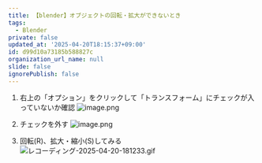 ```yaml
---
title: 【blender】オブジェクトの回転・拡大ができないとき
tags:
  - Blender
private: false
updated_at: '2025-04-20T18:15:37+09:00'
id: d99d10a73185b588827c
organization_url_name: null
slide: false
ignorePublish: false
---
```

1. 右上の「オプション」をクリックして「トランスフォーム」にチェックが入っていないか確認
![image.png](https://qiita-image-store.s3.ap-northeast-1.amazonaws.com/0/855584/a05d1556-1c4b-4660-b348-753add10cba1.png)

2. チェックを外す
![image.png](https://qiita-image-store.s3.ap-northeast-1.amazonaws.com/0/855584/e9ad71f7-8cec-4173-9071-cb0996069f3c.png)

3. 回転(R)、拡大・縮小(S)してみる
![レコーディング-2025-04-20-181233.gif](https://qiita-image-store.s3.ap-northeast-1.amazonaws.com/0/855584/bcafe451-3ce1-4d27-a5ff-8e466dd85e14.gif)
